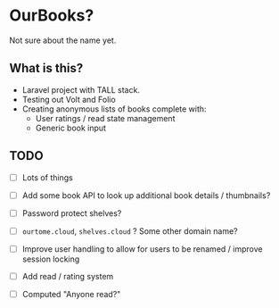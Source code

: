 # OurBooks?

Not sure about the name yet.

## What is this?

- Laravel project with TALL stack.
- Testing out Volt and Folio
- Creating anonymous lists of books complete with:
  - User ratings / read state management
  - Generic book input

## TODO

- [ ] Lots of things
- [ ] Add some book API to look up additional book details / thumbnails?
- [ ] Password protect shelves?
- [ ] `ourtome.cloud`, `shelves.cloud` ? Some other domain name?
- [ ] Improve user handling to allow for users to be renamed / improve session locking

- [ ] Add read / rating system
- [ ] Computed "Anyone read?"
